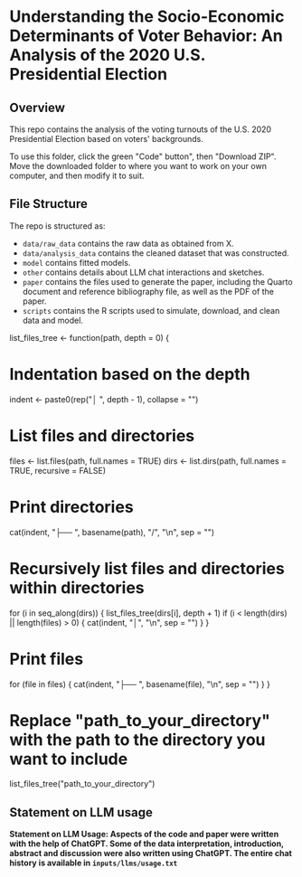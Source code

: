 # Understanding the Socio-Economic Determinants of Voter Behavior: An Analysis of the 2020 U.S. Presidential Election

## Overview

This repo contains the analysis of the voting turnouts of the U.S. 2020 Presidential Election based on voters' backgrounds.

To use this folder, click the green "Code" button", then "Download ZIP". Move the downloaded folder to where you want to work on your own computer, and then modify it to suit.

## File Structure

The repo is structured as:

-   `data/raw_data` contains the raw data as obtained from X.
-   `data/analysis_data` contains the cleaned dataset that was constructed.
-   `model` contains fitted models.
-   `other` contains details about LLM chat interactions and sketches.
-   `paper` contains the files used to generate the paper, including the Quarto document and reference bibliography file, as well as the PDF of the paper.
-   `scripts` contains the R scripts used to simulate, download, and clean data and model.

list_files_tree <- function(path, depth = 0) {
  # Indentation based on the depth
  indent <- paste0(rep("│   ", depth - 1), collapse = "")
  
  # List files and directories
  files <- list.files(path, full.names = TRUE)
  dirs <- list.dirs(path, full.names = TRUE, recursive = FALSE)
  
  # Print directories
  cat(indent, "├── ", basename(path), "/", "\n", sep = "")
  
  # Recursively list files and directories within directories
  for (i in seq_along(dirs)) {
    list_files_tree(dirs[i], depth + 1)
    if (i < length(dirs) || length(files) > 0) {
      cat(indent, "│", "\n", sep = "")
    }
  }
  
  # Print files
  for (file in files) {
    cat(indent, "├── ", basename(file), "\n", sep = "")
  }
}

# Replace "path_to_your_directory" with the path to the directory you want to include
list_files_tree("path_to_your_directory")


## Statement on LLM usage

**Statement on LLM Usage: Aspects of the code and paper were written with the help of ChatGPT. Some of the data interpretation, introduction, abstract and discussion were also written using ChatGPT. The entire chat history is available in `inputs/llms/usage.txt`**
